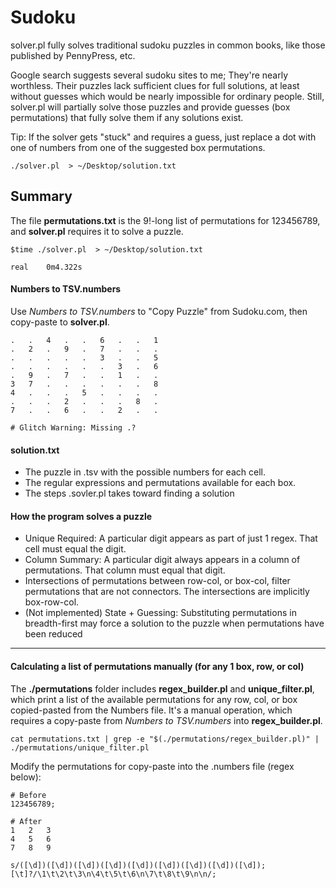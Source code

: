 # Sudoku
solver.pl fully solves traditional sudoku puzzles in common books, like those published by PennyPress, etc.

Google search suggests several sudoku sites to me; They're nearly worthless. Their puzzles lack sufficient clues for full solutions, at least without guesses which would be nearly impossible for ordinary people. Still, solver.pl will partially solve those puzzles and provide guesses (box permutations) that fully solve them if any solutions exist.

Tip: If the solver gets "stuck" and requires a guess, just replace a dot with one of numbers from one of the suggested box permutations.

```
./solver.pl  > ~/Desktop/solution.txt 
```


## Summary

The file **permutations.txt** is the 9!-long list of permutations for 123456789, and **solver.pl** requires it to solve a puzzle.

```
$time ./solver.pl  > ~/Desktop/solution.txt 

real	0m4.322s
```


#### Numbers to TSV.numbers
Use *Numbers to TSV.numbers* to "Copy Puzzle" from Sudoku.com, then copy-paste to **solver.pl**.

```
.	.	4	.	.	6	.	.	1
.	2	.	9	.	7	.	.	.
.	.	.	.	.	3	.	.	5
.	.	.	.	.	.	3	.	6
.	9	.	7	.	.	1	.	.
3	7	.	.	.	.	.	.	8
4	.	.	.	5	.	.	.	.
.	.	.	2	.	.	.	8	.
7	.	.	6	.	.	2	.	.

# Glitch Warning: Missing .?
```

#### solution.txt
- The puzzle in .tsv with the possible numbers for each cell.
- The regular expressions and permutations available for each box.
- The steps .sovler.pl takes toward finding a solution

#### How the program solves a puzzle
* Unique Required: A particular digit appears as part of just 1 regex. That cell must equal the digit.
* Column Summary: A particular digit always appears in a column of permutations. That column must equal that digit.
* Intersections of permutations between row-col, or box-col, filter permutations that are not connectors. The intersections are implicitly box-row-col.
* (Not implemented) State + Guessing: Substituting permutations in breadth-first may force a solution to the puzzle when permutations have been reduced

------

#### Calculating a list of permutations manually (for any 1 box, row, or col)

The **./permutations** folder includes **regex_builder.pl** and **unique_filter.pl**, which print a list of the available permutations for any row, col, or box copied-pasted from the Numbers file. It's a manual operation, which requires a copy-paste from *Numbers to TSV.numbers* into **regex_builder.pl**.

```
cat permutations.txt | grep -e "$(./permutations/regex_builder.pl)" | ./permutations/unique_filter.pl
```

Modify the permutations for copy-paste into the .numbers file (regex below):
```
# Before
123456789;

# After
1	2	3
4	5	6
7	8	9
```


```
s/([\d])([\d])([\d])([\d])([\d])([\d])([\d])([\d])([\d]);[\t]?/\1\t\2\t\3\n\4\t\5\t\6\n\7\t\8\t\9\n\n/;
```